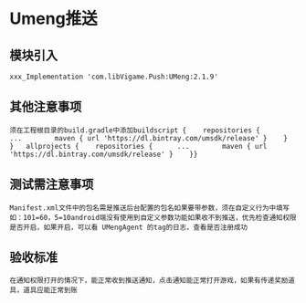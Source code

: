 # Umeng推送

## 模块引入

```text
xxx_Implementation 'com.libVigame.Push:UMeng:2.1.9'
```

## 其他注意事项

```text
须在工程根目录的build.gradle中添加buildscript {    repositories {        ...        maven { url 'https://dl.bintray.com/umsdk/release' }    }   }   allprojects {    repositories {      ...        maven { url 'https://dl.bintray.com/umsdk/release' }    }}
```

## 测试需注意事项

```text
Manifest.xml文件中的包名需是推送后台配置的包名如果要带参数，须在自定义行为中填写如：101=60，5=10android端没有使用到自定义参数功能如果收不到推送，优先检查通知权限是否开启，如果开启，可以看 UMengAgent 的tag的日志，查看是否注册成功
```

## 验收标准

```text
在通知权限打开的情况下，能正常收到推送通知，点击通知能正常打开游戏，如果有传递奖励道具，道具应能正常到账
```


